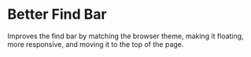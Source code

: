 # Better Find Bar

Improves the find bar by matching the browser theme, making it floating, more responsive, and moving it to the top of the page.
